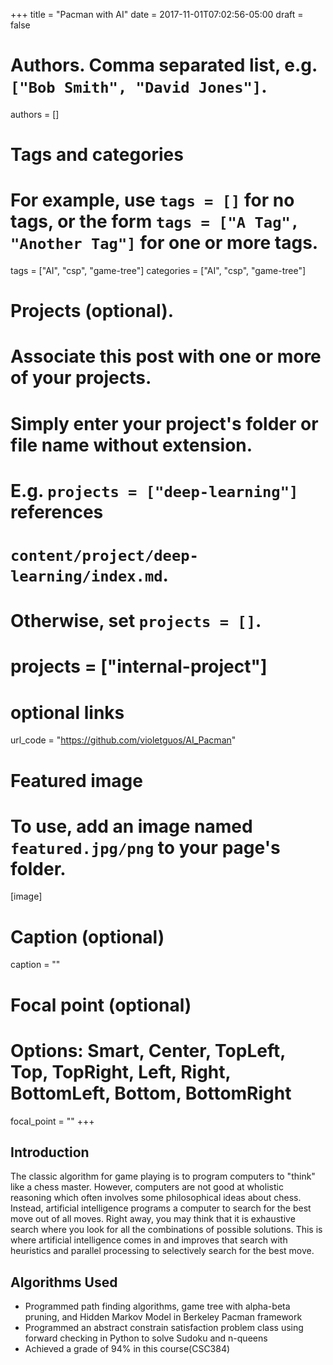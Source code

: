 +++
title = "Pacman with AI"
date = 2017-11-01T07:02:56-05:00
draft = false

# Authors. Comma separated list, e.g. `["Bob Smith", "David Jones"]`.
authors = []

# Tags and categories
# For example, use `tags = []` for no tags, or the form `tags = ["A Tag", "Another Tag"]` for one or more tags.
tags = ["AI", "csp", "game-tree"]
categories = ["AI", "csp", "game-tree"]

# Projects (optional).
#   Associate this post with one or more of your projects.
#   Simply enter your project's folder or file name without extension.
#   E.g. `projects = ["deep-learning"]` references
#   `content/project/deep-learning/index.md`.
#   Otherwise, set `projects = []`.
# projects = ["internal-project"]

# optional links
url_code = "https://github.com/violetguos/AI_Pacman"



# Featured image
# To use, add an image named `featured.jpg/png` to your page's folder.
[image]
  # Caption (optional)
  caption = ""

  # Focal point (optional)
  # Options: Smart, Center, TopLeft, Top, TopRight, Left, Right, BottomLeft, Bottom, BottomRight
  focal_point = ""
+++

## Introduction
The classic algorithm for game playing is to program computers to "think" like a chess master. However, computers are not good at wholistic reasoning which often involves some philosophical ideas about chess. Instead, artificial intelligence programs a computer to search for the best move out of all moves. Right away, you may think that it is exhaustive search where you look for all the combinations of possible solutions. This is where artificial intelligence comes in and improves that search with heuristics and parallel processing to selectively search for the best move.

## Algorithms Used  
* Programmed path finding algorithms, game tree with alpha-beta pruning, and Hidden
Markov Model in Berkeley Pacman framework
* Programmed an abstract constrain satisfaction problem class using forward checking in Python to solve Sudoku and n-queens
* Achieved a grade of 94% in this course(CSC384)
